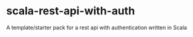 # scala-rest-api-with-auth
A template/starter pack for a rest api with authentication written in Scala
